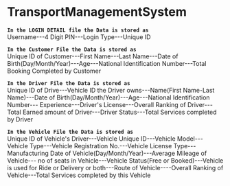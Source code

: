 # TransportManagementSystem

**`In the LOGIN DETAIL file the Data is stored as`**<br>
Username---4 Digit PIN---Login Type---Unique ID

**`In the Customer File the Data is stored as`**<br>
Unique ID of Customer---First Name---Last Name---Date of Birth(Day/Month/Year)---Age---National Identification Number---Total Booking Completed by Customer

**`In the Driver File the Data is stored as`**<br>
Unique ID of Drive---Vehicle ID the Driver owns---Name(First Name-Last Name)---Date of Birth(Day/Month/Year)---Age---National Identification Number---
Experience---Driver's License---Overall Ranking of Driver---Total Earned amount of Driver---Driver Status---Total Services completed by Driver

**`In the Vehicle File the Data is stored as`**<br>
Unique ID of Vehicle's Driver---Vehicle Unique ID---Vehicle Model---Vehicle Type---Vehicle Registration No.---Vehicle License Type---Manufacturing Date of Vehicle(Day/Month/Year)---Average Mileage of Vehicle---
no of seats in Vehicle---Vehicle Status(Free or Booked)---Vehicle is used for Ride or Delivery or both---Route of Vehicle----Overall Ranking of Vehicle---Total Services completed by this Vehicle
